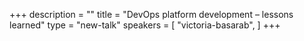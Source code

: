 +++
description = ""
title = "DevOps platform development – lessons learned"
type = "new-talk"
speakers = [
        "victoria-basarab",
]
+++